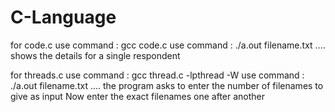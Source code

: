 # C-Language

for code.c
use command : gcc code.c
use command : ./a.out filename.txt .... 
shows the details for a single respondent



for threads.c
use command : gcc thread.c -lpthread -W
use command : ./a.out filename.txt .... 
the program asks to enter the number of filenames to give as input 
Now enter the exact filenames one after another



